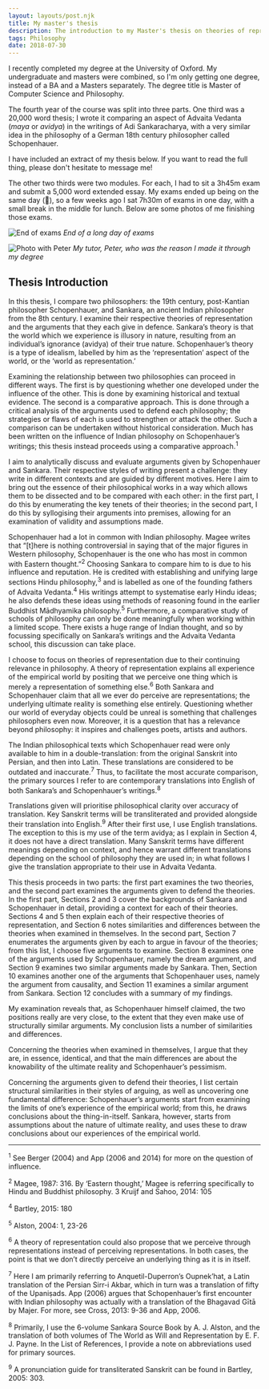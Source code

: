```yaml
---
layout: layouts/post.njk
title: My master's thesis
description: The introduction to my Master's thesis on theories of representation
tags: Philosophy
date: 2018-07-30
---
```


I recently completed my degree at the University of Oxford. My undergraduate and masters were combined, so I'm only getting one degree, instead of a BA and a Masters separately. The degree title is Master of Computer Science and Philosophy.

The fourth year of the course was split into three parts. One third was a 20,000 word thesis; I wrote it comparing an aspect of Advaita Vedanta (*maya* or *avidya*) in the writings of Adi Sankaracharya, with a very similar idea in the philosophy of a German 18th century philosopher called Schopenhauer.

I have included an extract of my thesis below. If you want to read the full thing, please don't hesitate to message me!

The other two thirds were two modules. For each, I had to sit a 3h45m exam and submit a 5,000 word extended essay. My exams ended up being on the same day (🙁), so a few weeks ago I sat 7h30m of exams in one day, with a small break in the middle for lunch. Below are some photos of me finishing those exams.

![End of exams](https://paavanblog.com/public/img/exams1.png)
*End of a long day of exams*

![Photo with Peter](https://paavanblog.com/public/img/exams2.png)
*My tutor, Peter, who was the reason I made it through my degree*

## Thesis Introduction

In this thesis, I compare two philosophers: the 19th century, post-Kantian philosopher Schopenhauer, and Sankara, an ancient Indian philosopher from the 8th century. I examine their respective theories of representation and the arguments that they each give in defence. Sankara’s theory is that the world which we experience is illusory in nature, resulting from an individual’s ignorance (avidya) of their true nature. Schopenhauer’s theory is a type of idealism, labelled by him as the ‘representation’ aspect of the world, or the ‘world as representation.’

Examining the relationship between two philosophies can proceed in different ways. The first is by questioning whether one developed under the influence of the other. This is done by examining historical and textual evidence. The second is a comparative approach. This is done through a critical analysis of the arguments used to defend each philosophy; the strategies or flaws of each is used to strengthen or attack the other. Such a comparison can be undertaken without historical consideration. Much has been written on the influence of Indian philosophy on Schopenhauer’s writings; this thesis instead proceeds using a comparative approach.<sup>1</sup>

I aim to analytically discuss and evaluate arguments given by Schopenhauer and Sankara. Their respective styles of writing present a challenge: they write in different contexts and are guided by different motives. Here I aim to bring out the essence of their philosophical works in a way which allows them to be dissected and to be compared with each other: in the first part, I do this by enumerating the key tenets of their theories; in the second part, I do this by syllogising their arguments into premises, allowing for an examination of validity and assumptions made.

Schopenhauer had a lot in common with Indian philosophy. Magee writes that “[t]here is nothing controversial in saying that of the major figures in Western philosophy, Schopenhauer is the one who has most in common with Eastern thought.”<sup>2</sup> Choosing Sankara to compare him to is due to his influence and reputation. He is credited with establishing and unifying large sections Hindu philosophy,<sup>3</sup> and is labelled as one of the founding fathers of Advaita Vedanta.<sup>4</sup> His writings attempt to systematise early Hindu ideas; he also defends these ideas using methods of reasoning found in the earlier Buddhist Mādhyamika philosophy.<sup>5</sup> Furthermore, a comparative study of schools of philosophy can only be done meaningfully when working within a limited scope. There exists a huge range of Indian thought, and so by focussing specifically on Sankara’s writings and the Advaita Vedanta school, this discussion can take place.

I choose to focus on theories of representation due to their continuing relevance in philosophy. A theory of representation explains all experience of the empirical world by positing that we perceive one thing which is merely a representation of something else.<sup>6</sup> Both Sankara and Schopenhauer claim that all we ever do perceive are representations; the underlying ultimate reality is something else entirely. Questioning whether our world of everyday objects could be unreal is something that challenges philosophers even now. Moreover, it is a question that has a relevance beyond philosophy: it inspires and challenges poets, artists and authors.

The Indian philosophical texts which Schopenhauer read were only available to him in a double-translation: from the original Sanskrit into Persian, and then into Latin. These translations are considered to be outdated and inaccurate.<sup>7</sup> Thus, to facilitate the most accurate comparison, the primary sources I refer to are contemporary translations into English of both Sankara’s and Schopenhauer’s writings.<sup>8</sup>

Translations given will prioritise philosophical clarity over accuracy of translation. Key Sanskrit terms will be transliterated and provided alongside their translation into English.<sup>9</sup> After their first use, I use English translations. The exception to this is my use of the term avidya; as I explain in Section 4, it does not have a direct translation. Many Sanskrit terms have different meanings depending on context, and hence warrant different translations depending on the school of philosophy they are used in; in what follows I give the translation appropriate to their use in Advaita Vedanta.

This thesis proceeds in two parts: the first part examines the two theories, and the second part examines the arguments given to defend the theories. In the first part, Sections 2 and 3 cover the backgrounds of Sankara and Schopenhauer in detail, providing a context for each of their theories. Sections 4 and 5 then explain each of their respective theories of representation, and Section 6 notes similarities and differences between the theories when examined in themselves. In the second part, Section 7 enumerates the arguments given by each to argue in favour of the theories; from this list, I choose five arguments to examine. Section 8 examines one of the arguments used by Schopenhauer, namely the dream argument, and Section 9 examines two similar arguments made by Sankara. Then, Section 10 examines another one of the arguments that Schopenhauer uses, namely the argument from causality, and Section 11 examines a similar argument from Sankara. Section 12 concludes with a summary of my findings.

My examination reveals that, as Schopenhauer himself claimed, the two positions really are very close, to the extent that they even make use of structurally similar arguments. My conclusion lists a number of similarities and differences.

Concerning the theories when examined in themselves, I argue that they are, in essence, identical, and that the main differences are about the knowability of the ultimate reality and Schopenhauer’s pessimism. 

Concerning the arguments given to defend their theories, I list certain structural similarities in their styles of arguing, as well as uncovering one fundamental difference: Schopenhauer’s arguments start from examining the limits of one’s experience of the empirical world; from this, he draws conclusions about the thing-in-itself. Sankara, however, starts from assumptions about the nature of ultimate reality, and uses these to draw conclusions about our experiences of the empirical world.

---

<sup>1</sup> See Berger (2004) and App (2006 and 2014) for more on the question of influence.

<sup>2</sup> Magee, 1987: 316. By ‘Eastern thought,’ Magee is referring specifically to Hindu and Buddhist philosophy. 3 Kruijf and Sahoo, 2014: 105

<sup>4</sup> Bartley, 2015: 180

<sup>5</sup> Alston, 2004: 1, 23-26

<sup>6</sup> A theory of representation could also propose that we perceive through representations instead of perceiving representations. In both cases, the point is that we don’t directly perceive an underlying thing as it is in itself.

<sup>7</sup> Here I am primarily referring to Anquetil-Duperron’s Oupnek’hat, a Latin translation of the Persian Sirr-i Akbar, which in turn was a translation of fifty of the Upaniṣads. App (2006) argues that Schopenhauer’s first encounter with Indian philosophy was actually with a translation of the Bhagavad Gītā by Majer. For more, see Cross, 2013: 9-36 and App, 2006.

<sup>8</sup> Primarily, I use the 6-volume Sankara Source Book by A. J. Alston, and the translation of both volumes of The World as Will and Representation by E. F. J. Payne. In the List of References, I provide a note on abbreviations used for primary sources.

<sup>9</sup> A pronunciation guide for transliterated Sanskrit can be found in Bartley, 2005: 303.

